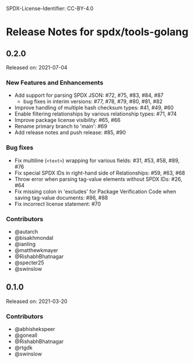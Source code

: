SPDX-License-Identifier: CC-BY-4.0

# Release Notes for spdx/tools-golang

## 0.2.0

Released on: 2021-07-04

### New Features and Enhancements
* Add support for parsing SPDX JSON: #72, #75, #83, #84, #87
  * bug fixes in interim versions: #77, #78, #79, #80, #81, #82
* Improve handling of multiple hash checksum types: #41, #49, #60
* Enable filtering relationships by various relationship types: #71, #74
* Improve package license visibility: #65, #66
* Rename primary branch to 'main': #69
* Add release notes and push release: #85, #90

### Bug fixes
* Fix multiline (`<text>`) wrapping for various fields: #31, #53, #58, #89, #76
* Fix special SPDX IDs in right-hand side of Relationships: #59, #63, #68
* Throw error when parsing tag-value elements without SPDX IDs: #26, #64
* Fix missing colon in 'excludes' for Package Verification Code when saving tag-value documents: #86, #88
* Fix incorrect license statement: #70

### Contributors
* @autarch
* @bisakhmondal
* @ianling
* @matthewkmayer
* @RishabhBhatnagar
* @specter25
* @swinslow

## 0.1.0

Released on: 2021-03-20

### Contributors
* @abhishekspeer
* @goneall
* @RishabhBhatnagar
* @rtgdk
* @swinslow

